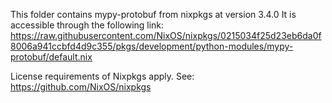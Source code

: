 This folder contains mypy-protobuf from nixpkgs at version 3.4.0
It is accessible through the following link: https://raw.githubusercontent.com/NixOS/nixpkgs/0215034f25d23eb6da0f8006a941ccbfd4d9c355/pkgs/development/python-modules/mypy-protobuf/default.nix

License requirements of Nixpkgs apply. See: https://github.com/NixOS/nixpkgs
